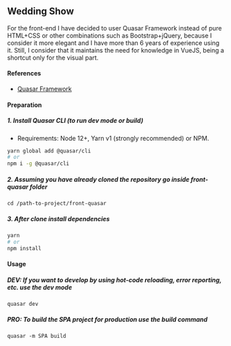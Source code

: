 
## Wedding Show
For the front-end I have decided to user Quasar Framework instead of pure HTML+CSS or other combinations such as Bootstrap+jQuery, because I consider it more elegant and I have more than 6 years of experience using it. Still, I consider that it maintains the need for knowledge in VueJS, being a shortcut only for the visual part.
#### References
- [Quasar Framework](https://quasar.dev)
#### Preparation
##### 1. Install Quasar CLI (to run dev mode or build)
- Requirements: Node 12+, Yarn v1 (strongly recommended) or NPM.
```bash
yarn global add @quasar/cli
# or
npm i -g @quasar/cli
```
##### 2. Assuming you have already cloned the repository go inside front-quasar folder
```
cd /path-to-project/front-quasar
```
##### 3. After clone install dependencies
```bash
yarn
# or
npm install
```
#### Usage
##### DEV: If you want to develop by using hot-code reloading, error reporting, etc. use the dev mode
```
quasar dev
```
##### PRO: To build the SPA project for production use the build command
```
quasar -m SPA build
```

